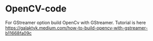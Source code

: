 # OpenCV-code

For GStreamer option build OpenCv with GStreamer. Tutorial is here https://galaktyk.medium.com/how-to-build-opencv-with-gstreamer-b11668fa09c
